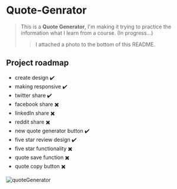 # Quote-Genrator

>This is a **Quote Generator**, I'm making it trying to practice the information what I learn from a course. (In progress...)
>
>>I attached a photo to the bottom of this README.

## Project roadmap

- create design ✔️
- making responsive ✔️
- twitter share ✔️
- facebook share ✖️
- linkedIn share ✖️
- reddit share ✖️
- new quote generator button ✔️
- five star review design ✔️
- five star functionality ✖️
- quote save function ✖️
- quote copy button ✖️

![quoteGenerator](https://user-images.githubusercontent.com/99269936/159132838-b88864a8-87a6-4bc0-ad89-e2f06c999fb4.PNG)

